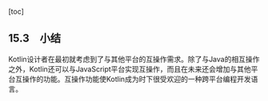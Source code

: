 [toc]

## 15.3　小结

Kotlin设计者在最初就考虑到了与其他平台的互操作需求。除了与Java的相互操作之外，Kotlin还可以与JavaScript平台实现互操作，而且在未来还会增加与其他平台互操作的功能。互操作功能使Kotlin成为时下很受欢迎的一种跨平台编程开发语言。



